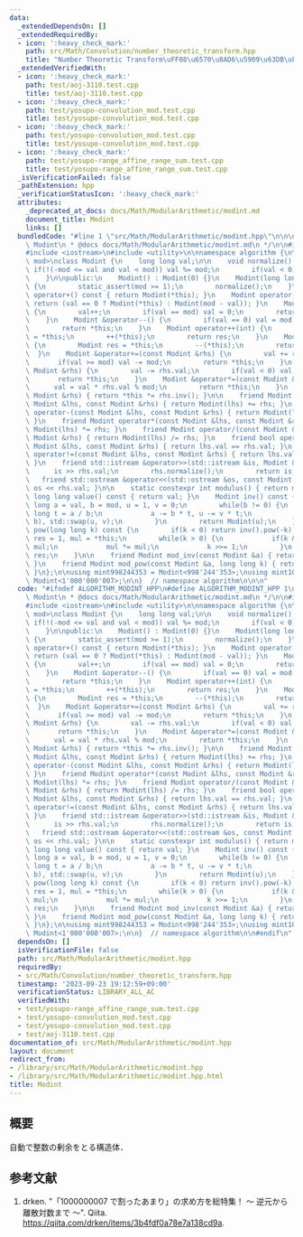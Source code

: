 ```yaml
---
data:
  _extendedDependsOn: []
  _extendedRequiredBy:
  - icon: ':heavy_check_mark:'
    path: src/Math/Convolution/number_theoretic_transform.hpp
    title: "Number Theoretic Transform\uFF08\u6570\u8AD6\u5909\u63DB\uFF09"
  _extendedVerifiedWith:
  - icon: ':heavy_check_mark:'
    path: test/aoj-3110.test.cpp
    title: test/aoj-3110.test.cpp
  - icon: ':heavy_check_mark:'
    path: test/yosupo-convolution_mod.test.cpp
    title: test/yosupo-convolution_mod.test.cpp
  - icon: ':heavy_check_mark:'
    path: test/yosupo-convolution_mod.test.cpp
    title: test/yosupo-convolution_mod.test.cpp
  - icon: ':heavy_check_mark:'
    path: test/yosupo-range_affine_range_sum.test.cpp
    title: test/yosupo-range_affine_range_sum.test.cpp
  _isVerificationFailed: false
  _pathExtension: hpp
  _verificationStatusIcon: ':heavy_check_mark:'
  attributes:
    _deprecated_at_docs: docs/Math/ModularArithmetic/modint.md
    document_title: Modint
    links: []
  bundledCode: "#line 1 \"src/Math/ModularArithmetic/modint.hpp\"\n\n\n\n/**\n * @brief\
    \ Modint\n * @docs docs/Math/ModularArithmetic/modint.md\n */\n\n#include <cassert>\n\
    #include <iostream>\n#include <utility>\n\nnamespace algorithm {\n\ntemplate <int\
    \ mod>\nclass Modint {\n    long long val;\n\n    void normalize() {\n       \
    \ if(!(-mod <= val and val < mod)) val %= mod;\n        if(val < 0) val += mod;\n\
    \    }\n\npublic:\n    Modint() : Modint(0) {}\n    Modint(long long val_) : val(val_)\
    \ {\n        static_assert(mod >= 1);\n        normalize();\n    }\n\n    Modint\
    \ operator+() const { return Modint(*this); }\n    Modint operator-() const {\
    \ return (val == 0 ? Modint(*this) : Modint(mod - val)); }\n    Modint &operator++()\
    \ {\n        val++;\n        if(val == mod) val = 0;\n        return *this;\n\
    \    }\n    Modint &operator--() {\n        if(val == 0) val = mod;\n        val--;\n\
    \        return *this;\n    }\n    Modint operator++(int) {\n        Modint res\
    \ = *this;\n        ++(*this);\n        return res;\n    }\n    Modint operator--(int)\
    \ {\n        Modint res = *this;\n        --(*this);\n        return res;\n  \
    \  }\n    Modint &operator+=(const Modint &rhs) {\n        val += rhs.val;\n \
    \       if(val >= mod) val -= mod;\n        return *this;\n    }\n    Modint &operator-=(const\
    \ Modint &rhs) {\n        val -= rhs.val;\n        if(val < 0) val += mod;\n \
    \       return *this;\n    }\n    Modint &operator*=(const Modint &rhs) {\n  \
    \      val = val * rhs.val % mod;\n        return *this;\n    }\n    Modint &operator/=(const\
    \ Modint &rhs) { return *this *= rhs.inv(); }\n\n    friend Modint operator+(const\
    \ Modint &lhs, const Modint &rhs) { return Modint(lhs) += rhs; }\n    friend Modint\
    \ operator-(const Modint &lhs, const Modint &rhs) { return Modint(lhs) -= rhs;\
    \ }\n    friend Modint operator*(const Modint &lhs, const Modint &rhs) { return\
    \ Modint(lhs) *= rhs; }\n    friend Modint operator/(const Modint &lhs, const\
    \ Modint &rhs) { return Modint(lhs) /= rhs; }\n    friend bool operator==(const\
    \ Modint &lhs, const Modint &rhs) { return lhs.val == rhs.val; }\n    friend bool\
    \ operator!=(const Modint &lhs, const Modint &rhs) { return lhs.val != rhs.val;\
    \ }\n    friend std::istream &operator>>(std::istream &is, Modint &rhs) {\n  \
    \      is >> rhs.val;\n        rhs.normalize();\n        return is;\n    }\n \
    \   friend std::ostream &operator<<(std::ostream &os, const Modint &rhs) { return\
    \ os << rhs.val; }\n\n    static constexpr int modulus() { return mod; }\n   \
    \ long long value() const { return val; }\n    Modint inv() const {\n        long\
    \ long a = val, b = mod, u = 1, v = 0;\n        while(b != 0) {\n            long\
    \ long t = a / b;\n            a -= b * t, u -= v * t;\n            std::swap(a,\
    \ b), std::swap(u, v);\n        }\n        return Modint(u);\n    }\n    Modint\
    \ pow(long long k) const {\n        if(k < 0) return inv().pow(-k);\n        Modint\
    \ res = 1, mul = *this;\n        while(k > 0) {\n            if(k & 1LL) res *=\
    \ mul;\n            mul *= mul;\n            k >>= 1;\n        }\n        return\
    \ res;\n    }\n\n    friend Modint mod_inv(const Modint &a) { return a.inv();\
    \ }\n    friend Modint mod_pow(const Modint &a, long long k) { return a.pow(k);\
    \ }\n};\n\nusing mint998244353 = Modint<998'244'353>;\nusing mint1000000007 =\
    \ Modint<1'000'000'007>;\n\n}  // namespace algorithm\n\n\n"
  code: "#ifndef ALGORITHM_MODINT_HPP\n#define ALGORITHM_MODINT_HPP 1\n\n/**\n * @brief\
    \ Modint\n * @docs docs/Math/ModularArithmetic/modint.md\n */\n\n#include <cassert>\n\
    #include <iostream>\n#include <utility>\n\nnamespace algorithm {\n\ntemplate <int\
    \ mod>\nclass Modint {\n    long long val;\n\n    void normalize() {\n       \
    \ if(!(-mod <= val and val < mod)) val %= mod;\n        if(val < 0) val += mod;\n\
    \    }\n\npublic:\n    Modint() : Modint(0) {}\n    Modint(long long val_) : val(val_)\
    \ {\n        static_assert(mod >= 1);\n        normalize();\n    }\n\n    Modint\
    \ operator+() const { return Modint(*this); }\n    Modint operator-() const {\
    \ return (val == 0 ? Modint(*this) : Modint(mod - val)); }\n    Modint &operator++()\
    \ {\n        val++;\n        if(val == mod) val = 0;\n        return *this;\n\
    \    }\n    Modint &operator--() {\n        if(val == 0) val = mod;\n        val--;\n\
    \        return *this;\n    }\n    Modint operator++(int) {\n        Modint res\
    \ = *this;\n        ++(*this);\n        return res;\n    }\n    Modint operator--(int)\
    \ {\n        Modint res = *this;\n        --(*this);\n        return res;\n  \
    \  }\n    Modint &operator+=(const Modint &rhs) {\n        val += rhs.val;\n \
    \       if(val >= mod) val -= mod;\n        return *this;\n    }\n    Modint &operator-=(const\
    \ Modint &rhs) {\n        val -= rhs.val;\n        if(val < 0) val += mod;\n \
    \       return *this;\n    }\n    Modint &operator*=(const Modint &rhs) {\n  \
    \      val = val * rhs.val % mod;\n        return *this;\n    }\n    Modint &operator/=(const\
    \ Modint &rhs) { return *this *= rhs.inv(); }\n\n    friend Modint operator+(const\
    \ Modint &lhs, const Modint &rhs) { return Modint(lhs) += rhs; }\n    friend Modint\
    \ operator-(const Modint &lhs, const Modint &rhs) { return Modint(lhs) -= rhs;\
    \ }\n    friend Modint operator*(const Modint &lhs, const Modint &rhs) { return\
    \ Modint(lhs) *= rhs; }\n    friend Modint operator/(const Modint &lhs, const\
    \ Modint &rhs) { return Modint(lhs) /= rhs; }\n    friend bool operator==(const\
    \ Modint &lhs, const Modint &rhs) { return lhs.val == rhs.val; }\n    friend bool\
    \ operator!=(const Modint &lhs, const Modint &rhs) { return lhs.val != rhs.val;\
    \ }\n    friend std::istream &operator>>(std::istream &is, Modint &rhs) {\n  \
    \      is >> rhs.val;\n        rhs.normalize();\n        return is;\n    }\n \
    \   friend std::ostream &operator<<(std::ostream &os, const Modint &rhs) { return\
    \ os << rhs.val; }\n\n    static constexpr int modulus() { return mod; }\n   \
    \ long long value() const { return val; }\n    Modint inv() const {\n        long\
    \ long a = val, b = mod, u = 1, v = 0;\n        while(b != 0) {\n            long\
    \ long t = a / b;\n            a -= b * t, u -= v * t;\n            std::swap(a,\
    \ b), std::swap(u, v);\n        }\n        return Modint(u);\n    }\n    Modint\
    \ pow(long long k) const {\n        if(k < 0) return inv().pow(-k);\n        Modint\
    \ res = 1, mul = *this;\n        while(k > 0) {\n            if(k & 1LL) res *=\
    \ mul;\n            mul *= mul;\n            k >>= 1;\n        }\n        return\
    \ res;\n    }\n\n    friend Modint mod_inv(const Modint &a) { return a.inv();\
    \ }\n    friend Modint mod_pow(const Modint &a, long long k) { return a.pow(k);\
    \ }\n};\n\nusing mint998244353 = Modint<998'244'353>;\nusing mint1000000007 =\
    \ Modint<1'000'000'007>;\n\n}  // namespace algorithm\n\n#endif\n"
  dependsOn: []
  isVerificationFile: false
  path: src/Math/ModularArithmetic/modint.hpp
  requiredBy:
  - src/Math/Convolution/number_theoretic_transform.hpp
  timestamp: '2023-09-23 19:12:59+09:00'
  verificationStatus: LIBRARY_ALL_AC
  verifiedWith:
  - test/yosupo-range_affine_range_sum.test.cpp
  - test/yosupo-convolution_mod.test.cpp
  - test/yosupo-convolution_mod.test.cpp
  - test/aoj-3110.test.cpp
documentation_of: src/Math/ModularArithmetic/modint.hpp
layout: document
redirect_from:
- /library/src/Math/ModularArithmetic/modint.hpp
- /library/src/Math/ModularArithmetic/modint.hpp.html
title: Modint
---
```

## 概要

自動で整数の剰余をとる構造体．


## 参考文献

1. drken. "「1000000007 で割ったあまり」の求め方を総特集！ 〜 逆元から離散対数まで 〜". Qiita. <https://qiita.com/drken/items/3b4fdf0a78e7a138cd9a>.
